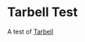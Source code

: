 Tarbell Test
============

A test of [Tarbell](http://tarbell.readthedocs.org/en/0.9-beta6/tutorial.html) 